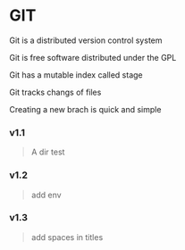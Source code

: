 # GIT
Git is a distributed version control system

Git is free software distributed under the GPL

Git has a mutable index called stage

Git tracks changs of files

Creating a new brach is quick and simple
### v1.1
> A dir test
### v1.2
> add env
### v1.3
> add spaces in titles
